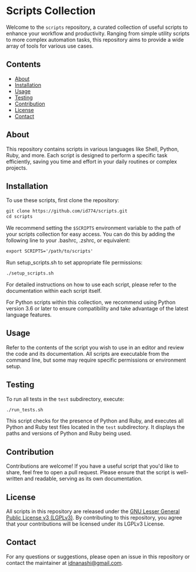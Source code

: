 # Scripts Collection

Welcome to the `scripts` repository, a curated collection of useful scripts to enhance your workflow and productivity. Ranging from simple utility scripts to more complex automation tasks, this repository aims to provide a wide array of tools for various use cases.

## Contents

- [About](#about)
- [Installation](#installation)
- [Usage](#usage)
- [Testing](#testing)
- [Contribution](#contribution)
- [License](#license)
- [Contact](#contact)

## About

This repository contains scripts in various languages like Shell, Python, Ruby, and more. Each script is designed to perform a specific task efficiently, saving you time and effort in your daily routines or complex projects.

## Installation

To use these scripts, first clone the repository:

``` html
git clone https://github.com/id774/scripts.git
cd scripts
```

We recommend setting the `$SCRIPTS` environment variable to the path of your scripts collection for easy access. You can do this by adding the following line to your .bashrc, .zshrc, or equivalent:

``` html
export SCRIPTS='/path/to/scripts'
```

Run setup_scripts.sh to set appropriate file permissions:

``` html
./setup_scripts.sh
```

For detailed instructions on how to use each script, please refer to the documentation within each script itself.

For Python scripts within this collection, we recommend using Python version 3.6 or later to ensure compatibility and take advantage of the latest language features.

## Usage

Refer to the contents of the script you wish to use in an editor and review the code and its documentation. All scripts are executable from the command line, but some may require specific permissions or environment setup.

## Testing

To run all tests in the `test` subdirectory, execute:

``` html
./run_tests.sh
```

This script checks for the presence of Python and Ruby, and executes all Python and Ruby test files located in the `test` subdirectory. It displays the paths and versions of Python and Ruby being used.

## Contribution

Contributions are welcome! If you have a useful script that you'd like to share, feel free to open a pull request. Please ensure that the script is well-written and readable, serving as its own documentation.

## License

All scripts in this repository are released under the [GNU Lesser General Public License v3 (LGPLv3)](https://www.gnu.org/licenses/lgpl-3.0.html). By contributing to this repository, you agree that your contributions will be licensed under its LGPLv3 License.


## Contact

For any questions or suggestions, please open an issue in this repository or contact the maintainer at [idnanashi@gmail.com](mailto:idnanashi@gmail.com).

